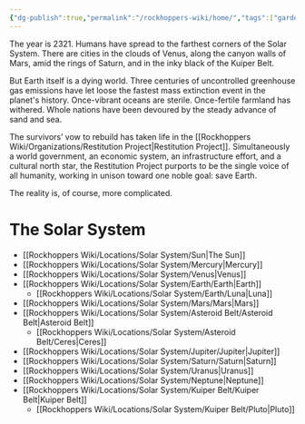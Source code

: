 ```yaml
---
{"dg-publish":true,"permalink":"/rockhoppers-wiki/home/","tags":["gardenEntry"]}
---
```


The year is 2321. Humans have spread to the farthest corners of the Solar System. There are cities in the clouds of Venus, along the canyon walls of Mars, amid the rings of Saturn, and in the inky black of the Kuiper Belt.

But Earth itself is a dying world. Three centuries of uncontrolled greenhouse gas emissions have let loose the fastest mass extinction event in the planet's history. Once-vibrant oceans are sterile. Once-fertile farmland has withered. Whole nations have been devoured by the steady advance of sand and sea.

The survivors’ vow to rebuild has taken life in the [[Rockhoppers Wiki/Organizations/Restitution Project\|Restitution Project]]. Simultaneously a world government, an economic system, an infrastructure effort, and a cultural north star, the Restitution Project purports to be the single voice of all humanity, working in unison toward one noble goal: save Earth.

The reality is, of course, more complicated.

# The Solar System
- [[Rockhoppers Wiki/Locations/Solar System/Sun\|The Sun]]
- [[Rockhoppers Wiki/Locations/Solar System/Mercury\|Mercury]]
- [[Rockhoppers Wiki/Locations/Solar System/Venus\|Venus]]
- [[Rockhoppers Wiki/Locations/Solar System/Earth/Earth\|Earth]]
	- [[Rockhoppers Wiki/Locations/Solar System/Earth/Luna\|Luna]]
- [[Rockhoppers Wiki/Locations/Solar System/Mars/Mars\|Mars]]
- [[Rockhoppers Wiki/Locations/Solar System/Asteroid Belt/Asteroid Belt\|Asteroid Belt]]
	- [[Rockhoppers Wiki/Locations/Solar System/Asteroid Belt/Ceres\|Ceres]]
- [[Rockhoppers Wiki/Locations/Solar System/Jupiter/Jupiter\|Jupiter]]
- [[Rockhoppers Wiki/Locations/Solar System/Saturn/Saturn\|Saturn]]
- [[Rockhoppers Wiki/Locations/Solar System/Uranus\|Uranus]]
- [[Rockhoppers Wiki/Locations/Solar System/Neptune\|Neptune]]
- [[Rockhoppers Wiki/Locations/Solar System/Kuiper Belt/Kuiper Belt\|Kuiper Belt]]
	- [[Rockhoppers Wiki/Locations/Solar System/Kuiper Belt/Pluto\|Pluto]]